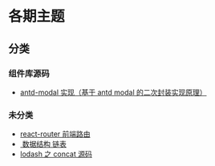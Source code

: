 # 各期主题

## 分类

### 组件库源码

- [antd-modal 实现（基于 antd modal 的二次封装实现原理）](./component-lib/antd-modal.md)

### 未分类

- [ react-router 前端路由](./one/sc-1)
- [ ️ 数据结构 链表](./one/sc-2)
- [ lodash 之 concat 源码](./one/sc-3)
